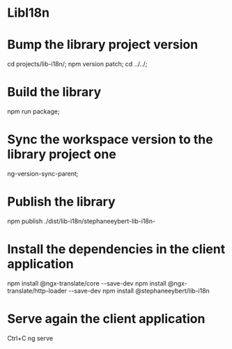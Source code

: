 # LibI18n

# Bump the library project version
cd projects/lib-i18n/;
npm version patch;
cd ../../;

# Build the library
npm run package;

# Sync the workspace version to the library project one
ng-version-sync-parent;

# Publish the library
npm publish ./dist/lib-i18n/stephaneeybert-lib-i18n-

# Install the dependencies in the client application
npm install @ngx-translate/core --save-dev
npm install @ngx-translate/http-loader --save-dev
npm install @stephaneeybert/lib-i18n

# Serve again the client application
Ctrl+C
ng serve
